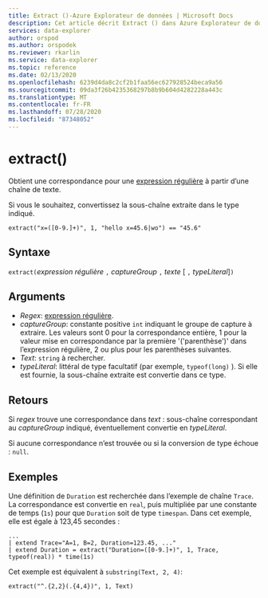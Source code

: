```yaml
---
title: Extract ()-Azure Explorateur de données | Microsoft Docs
description: Cet article décrit Extract () dans Azure Explorateur de données.
services: data-explorer
author: orspod
ms.author: orspodek
ms.reviewer: rkarlin
ms.service: data-explorer
ms.topic: reference
ms.date: 02/13/2020
ms.openlocfilehash: 6239d4da8c2cf2b1faa56ec627928524beca9a56
ms.sourcegitcommit: 09da3f26b4235368297b8b9b604d4282228a443c
ms.translationtype: MT
ms.contentlocale: fr-FR
ms.lasthandoff: 07/28/2020
ms.locfileid: "87348052"
---
```

# <a name="extract"></a>extract()

Obtient une correspondance pour une [expression régulière](./re2.md) à partir d’une chaîne de texte. 

Si vous le souhaitez, convertissez la sous-chaîne extraite dans le type indiqué.

    extract("x=([0-9.]+)", 1, "hello x=45.6|wo") == "45.6"

## <a name="syntax"></a>Syntaxe

`extract(`*expression régulière* `,` *captureGroup* `,` *texte* [ `,` *typeLiteral*]`)`

## <a name="arguments"></a>Arguments

* *Regex*: [expression régulière](./re2.md).
* *captureGroup*: constante positive `int` indiquant le groupe de capture à extraire. Les valeurs sont 0 pour la correspondance entière, 1 pour la valeur mise en correspondance par la première '('parenthèse')' dans l’expression régulière, 2 ou plus pour les parenthèses suivantes.
* *Text*: `string` à rechercher.
* *typeLiteral*: littéral de type facultatif (par exemple, `typeof(long)` ). Si elle est fournie, la sous-chaîne extraite est convertie dans ce type. 

## <a name="returns"></a>Retours

Si *regex* trouve une correspondance dans *text* : sous-chaîne correspondant au *captureGroup* indiqué, éventuellement convertie en *typeLiteral*.

Si aucune correspondance n’est trouvée ou si la conversion de type échoue : `null`. 

## <a name="examples"></a>Exemples

Une définition de `Duration` est recherchée dans l’exemple de chaîne `Trace`. La correspondance est convertie en `real`, puis multipliée par une constante de temps (`1s`) pour que `Duration` soit de type `timespan`. Dans cet exemple, elle est égale à 123,45 secondes :

```kusto
...
| extend Trace="A=1, B=2, Duration=123.45, ..."
| extend Duration = extract("Duration=([0-9.]+)", 1, Trace, typeof(real)) * time(1s) 
```

Cet exemple est équivalent à `substring(Text, 2, 4)`:

```kusto
extract("^.{2,2}(.{4,4})", 1, Text)
```